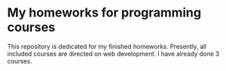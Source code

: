 # My homeworks for programming courses
This repository is dedicated for my finished homeworks. Presently, all included courses are directed on web development. I have already done 3 courses. 
